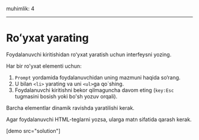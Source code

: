 muhimlik: 4

---

# Roʻyxat yarating

Foydalanuvchi kiritishidan roʻyxat yaratish uchun interfeysni yozing.

Har bir ro'yxat elementi uchun:

1. `Prompt` yordamida foydalanuvchidan uning mazmuni haqida so‘rang.
2. U bilan `<li>` yarating va uni `<ul>`ga qo`shing.
3. Foydalanuvchi kiritishni bekor qilmaguncha davom eting (`key:Esc` tugmasini bosish yoki bo'sh yozuv orqali).

Barcha elementlar dinamik ravishda yaratilishi kerak.

Agar foydalanuvchi HTML-teglarni yozsa, ularga matn sifatida qarash kerak.

[demo src="solution"]
